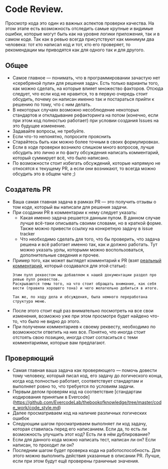 # Code Review.
Просмотр кода это один из важных аспектов проверки качества. На этом этапе есть возможность отследить самые крупные и видимые ошибки, которые могут быть как на уровне логики приложения, так и в самом коде. Так как в ревью всегда присутствуют как минимум два человека: тот кто написал код и тот, кто его проверяет, то рекомендации мы приводятся как для одного так и для другого.

## Общее
* Самое главное — понимать, что в программировании зачастую нет «серебряной пули» для решения задач. Есть только варианты того, как можно сделать, на которые влияет множество факторов. Отсюда следует, что если код не нравится, то в первую очередь стоит обсудить, почему он написан именно так и постараться прийти к решению по тому, что с ним делать.
* В некоторых случаях возможно несоблюдение некоторых стандартов и откладывание рефакторинга на потом (конечно, если при этом код полностью работает) при условии создания Issues на это будущее изменение.
* Задавайте вопросы, не требуйте.
* Если что-то непонятно, попросите прояснить
* Старайтесь быть как можно более точным в своих формулировках.
* Если в ходе проверки возникло слишком много вопросов, лучше обсудить это лично и по факту обсуждения написать комментарий, который суммирует всё, что было написано.
* По возможности стоит избегать обсуждений, которые напрямую не относятся к текущему PR, а если они возникают, то всегда можно обсудить это в общем чате ;)

## Создатель PR
* Ваша самая главная задача в рамках PR — это получить отзывы о том коде, который вы написали для решения задачи.
* При создании PR в комментарии к нему следует указать:
    * Какая именно задача решается данным пулом. В данном случае лучше всё-таки описывать своими словами, но в краткой форме. Также можно привести ссылку на конкретную задачу в issue tracker
    * Что необходимо сделать для того, что бы проверить, что задача решена и всё работает именно так, как и должно работать. Тут можно указать урлы, которыми можно воспользоваться, дополнительные сведения и прочее.
* Пример того, как может выглядет комментарий к PR (взят [реальный комментарий](https://github.com/EvercodeLab/thebookofknowledge/pull/20), который создавался для этой статьи):
    ```
    Этим пулл реквестом мы добавляем к нашей документации раздел про ревью пулл реквестов.
    Раскрываются темы того, на что стоит обращать внимание, как себя вести (правила хорошего тона) и чего желательно добиться в итоге.

    Так же, по ходу дела и обсуждения, была немного переработана структура меню.
    ```
* После этого стоит ещё раз внимательно посмотреть на все свои изменения, возможно уже при этом просмотре будет найдено что-то, что было не видно до этого.
* При получении комментариев к своему реквесту, необходимо по возможности ответить на них все. Понятно, что иногда стоит отстоять свою позицию, иногда стоит согласиться с теми комментариями, которые вам предлагают.

## Проверяющий
* Самая главная ваша задача как проверяющего — помочь довести тому человеку, который писал код, его задачу до логического конца, когда код полностью работает, соответствует стандартам и выполняет ровно то, что требуется по условиям задачи.
* Первым делом проверям код на соответствие [стандартам кодирования принятым в Evercode] (https://github.com/EvercodeLab/thebookofknowledge/tree/master/code_work/code_style.md)
* Далее просматриваем код на наличие различных логических ошибок
* Следующим шагом просматриваем выполняет ли код задачу, которая ставилась перед его написанием. Если да, то есть ли возможность улучшить этот код? Есть ли в нём дублирование?
* Если для данного кода можно написать тест, написан ли он? Если написан, то проходит ли он?
* Последним шагом будет проверка кода на работоспособность. Для этого можно выполнить действия указанные в описании PR. Лучше, если при этом будут ещё проверены граничные значения.
